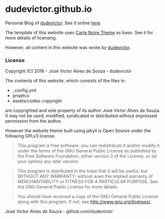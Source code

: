 # dudevictor.github.io

Personal Blog of [dudevictor]. See it online [here](http://dudevictor.github.io)

The template of this website uses [Carte Noire Theme](http://carte-noire.jacobtomlinson.co.uk) as base. See it for more details of licensing.

However, all content in this website was wrote by [dudevictor].

### License

Copyright (C) 2016 - José Victor Alves de Souza - dudevictor

The contents of this website, which consists of the files in:
  - _config.yml
  - projetcs
  - assets/codes-copyright

are copyrighted and sole property of its author José Victor Alves de Souza. It may not be used, modified, syndicated or distributed without expressed permission from the author.

However the website theme built using jekyll is Open Source under the following GPLv3 license.

> This program is free software: you can redistribute it and/or modify
    it under the terms of the GNU General Public License as published by
    the Free Software Foundation, either version 3 of the License, or
    (at your option) any later version.
    
> This program is distributed in the hope that it will be useful,
    but WITHOUT ANY WARRANTY; without even the implied warranty of
    MERCHANTABILITY or FITNESS FOR A PARTICULAR PURPOSE.  See the
    GNU General Public License for more details.

> You should have received a copy of the GNU General Public License
    along with this program.  If not, see http://www.gnu.org/licenses/.

José Victor Alves de Souza - github.com/dudevictor

[dudevictor]: http://github.com/dudevictor
